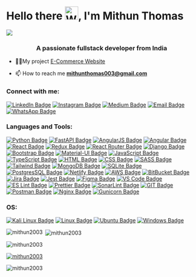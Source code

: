 # Hello there <img src="https://raw.githubusercontent.com/Tarikul-Islam-Anik/Animated-Fluent-Emojis/master/Emojis/Hand%20gestures/Waving%20Hand.png" alt="Waving Hand" width="35" height="35" />, I'm Mithun Thomas

![](https://github.com/halfrost/halfrost/blob/master/icons/header_1.png)
<h3 align="center">A passionate fullstack developer from India</h3>

- 👨‍💻My project [E-Commerce Website](https://www.cartifi.shop)


- 📫 How to reach me **mithunthomas003@gmail.com**

<h3 align="left">Connect with me:</h3>
<p align="left">

<div id="badges">
  <a href="https://linkedin.com/in/mithunthomas3897"><img src="https://img.shields.io/badge/LinkedIn-blue?&logo=linkedin&logoColor=white" alt="LinkedIn Badge"/></a>
  <a href="https://instagram.com/_mithun_thomas____"><img src="https://img.shields.io/badge/Instagram-E4405F?&logo=instagram&logoColor=white" alt="Instagram Badge"/></a>
  <a href="https://medium.com/@mithunthomas003"><img src="https://img.shields.io/badge/Medium-12100E?&logo=medium&logoColor=white" alt="Medium Badge"/></a>
  <a href="mailto:mithunthomas003@gmail.com"><img src="https://img.shields.io/badge/Gmail-D14836?&logo=gmail&logoColor=white" alt="Email Badge"/></a>
  <a href="https://wa.me/919895493897"><img src="https://img.shields.io/badge/WhatsApp-25D366?&logo=whatsapp&logoColor=white" alt="WhatsApp Badge"/></a>
</div>
</p>



<h3 align="left">Languages and Tools:</h3>

<a href="https://www.python.org" rel="noopener"><img src="https://img.shields.io/badge/Python-14354C?&logo=python&logoColor=white" alt="Python Badge"/></a>
<a href="https://www.fastapi.com" rel="noopener"><img src="https://img.shields.io/badge/FastAPI-005571?&logo=fastapi" alt="FastAPI Badge"/></a>
<a href="https://angular.io" rel="noopener"><img src="https://img.shields.io/badge/AngularJS-E23237?&logo=angularjs&logoColor=white" alt="AngularJS Badge"/></a>
<a href="https://angular.io" rel="noopener"><img src="https://img.shields.io/badge/Angular-DD0031?&logo=angular&logoColor=white" alt="Angular Badge"/></a>
<a href="https://reactjs.org" rel="noopener"><img src="https://img.shields.io/badge/React-20232A?&logo=react&logoColor=61DAFB" alt="React Badge"/></a>
<a href="https://redux.js.org" rel="noopener"><img src="https://img.shields.io/badge/Redux-593D88?&logo=redux&logoColor=white" alt="Redux Badge"/></a>
<a href="https://reactrouter.com/en/main" rel="noopener"><img src="https://img.shields.io/badge/React_Router-CA4245?&logo=react-router&logoColor=white" alt="React Router Badge"/></a>
<a href="https://www.djangoproject.com" rel="noopener"><img src="https://img.shields.io/badge/Django-092E20?&logo=django&logoColor=white" alt="Django Badge"/></a>
<a href="https://getbootstrap.com" rel="noopener"><img src="https://img.shields.io/badge/Bootstrap-563D7C?&logo=bootstrap&logoColor=white" alt="Bootstrap Badge"/></a>
<a href="https://material-ui.com" rel="noopener"><img src="https://img.shields.io/badge/Material--UI-0081CB?&logo=material-ui&logoColor=white" alt="Material-UI Badge"/></a>
<a href="https://developer.mozilla.org/en-US/docs/Web/JavaScript" rel="noopener"><img src="https://img.shields.io/badge/JavaScript-F7DF1E?&logo=javascript&logoColor=black" alt="JavaScript Badge"/></a>
<a href="https://www.typescriptlang.org" rel="noopener"><img src="https://img.shields.io/badge/TypeScript-007ACC?&logo=typescript&logoColor=white" alt="TypeScript Badge"/></a>
<a href="https://www.w3.org/html/" rel="noopener"><img src="https://img.shields.io/badge/HTML5-E34F26?&logo=html5&logoColor=white" alt="HTML Badge"/></a>
<a href="https://www.w3.org/Style/CSS/" rel="noopener"><img src="https://img.shields.io/badge/CSS3-1572B6?&logo=css3&logoColor=white" alt="CSS Badge"/></a>
<a href="https://sass-lang.com/" rel="noopener"><img src="https://img.shields.io/badge/Sass-CC6699?&logo=sass&logoColor=white" alt="SASS Badge"/></a>
<a href="https://tailwindcss.com/" rel="noopener"><img src="https://img.shields.io/badge/Tailwind_CSS-38B2AC?&logo=tailwind-css&logoColor=white" alt="Tailwind Badge"/></a>
<a href="https://www.mongodb.com" rel="noopener"><img src="https://img.shields.io/badge/MongoDB-4EA94B?&logo=mongodb&logoColor=white" alt="MongoDB Badge"/></a>
<a href="https://www.sqlite.org/" rel="noopener"><img src="https://img.shields.io/badge/SQLite-07405E?&logo=sqlite&logoColor=white" alt="SQLite Badge"/></a>
<a href="https://www.postgresql.org/" rel="noopener"><img src="https://img.shields.io/badge/PostgreSQL-316192?&logo=postgresql&logoColor=white" alt="PostgresSQL Badge"/></a>
<a href="https://www.netlify.com/" rel="noopener"><img src="https://img.shields.io/badge/Netlify-00C7B7?&logo=netlify&logoColor=white" alt="Netlify Badge"/></a>
<a href="https://aws.amazon.com/" rel="noopener"><img src="https://img.shields.io/badge/Amazon_AWS-FF9900?&logo=amazonaws&logoColor=white" alt="AWS Badge"/></a>
<a href="https://bitbucket.org/" rel="noopener"><img src="https://img.shields.io/badge/Bitbucket-0747a6?&logo=bitbucket&logoColor=white" alt="BitBucket Badge"/></a>
<a href="https://www.atlassian.com/software/jira" rel="noopener"><img src="https://img.shields.io/badge/Jira-0052CC?&logo=Jira&logoColor=white" alt="Jira Badge"/></a>
<a href="https://jestjs.io/" rel="noopener"><img src="https://img.shields.io/badge/Jest-323330?&logo=Jest&logoColor=white" alt="Jest Badge"/></a>
<a href="https://www.figma.com/" rel="noopener"><img src="https://img.shields.io/badge/Figma-F24E1E?&logo=figma&logoColor=white" alt="Figma Badge"/></a>
<a href="https://code.visualstudio.com/" rel="noopener"><img src="https://img.shields.io/badge/Visual_Studio_Code-0078D4?&logo=visual%20studio%20code&logoColor=white" alt="VS Code Badge"/></a>
<a href="https://eslint.org/" rel="noopener"><img src="https://img.shields.io/badge/eslint-3A33D1?&logo=eslint&logoColor=white" alt="ES Lint Badge"/></a>
<a href="https://prettier.io/" rel="noopener"><img src="https://img.shields.io/badge/prettier-1A2C34?&logo=prettier&logoColor=F7BA3E" alt="Prettier Badge"/></a>
<a href="https://www.sonarlint.org/" rel="noopener"><img src="https://img.shields.io/badge/SonarLint-CB2029?&logo=sonarlint&logoColor=white" alt="SonarLint Badge"/></a>
<a href="https://git-scm.com/" rel="noopener"><img src="https://img.shields.io/badge/GIT-E44C30?&logo=git&logoColor=white" alt="GIT Badge"/></a>
<a href="https://www.postman.com/" rel="noopener"><img src="https://img.shields.io/badge/Postman-FF6C37?&logo=postman&logoColor=white" alt="Postman Badge"/></a>
<a href="https://www.nginx.com/" rel="noopener"><img src="https://img.shields.io/badge/Nginx-%23009639.svg?&logo=nginx&logoColor=white" alt="Nginx Badge"/></a>
<a href="https://gunicorn.org/" rel="noopener"><img src="https://img.shields.io/badge/gunicorn-%298729.svg?&logo=gunicorn&logoColor=white" alt="Gunicorn Badge"/></a>

<h3 align="left">OS:</h3>

<a href="https://www.kali.org/" rel="noopener"><img src="https://img.shields.io/badge/Kali_Linux-557C94?&logo=kali-linux&logoColor=white" alt="Kali Linux Badge"/></a>
<a href="https://www.linux.org/" rel="noopener"><img src="https://img.shields.io/badge/Linux-FCC624?&logo=linux&logoColor=black" alt="Linux Badge"/></a>
<a href="https://ubuntu.com/" rel="noopener"><img src="https://img.shields.io/badge/Ubuntu-E95420?&logo=ubuntu&logoColor=white" alt="Ubuntu Badge"/></a>
<a href="https://www.microsoft.com/en-us/windows" rel="noopener"><img src="https://img.shields.io/badge/Windows-0078D6?&logo=windows&logoColor=white" alt="Windows Badge"/></a>




<!-- <p align="left"> <a href="https://angular.io" rel="noopener"> <img src="https://angular.io/assets/images/logos/angular/angular.svg" alt="angular" width="40" height="40"/> </a> <a href="https://angular.io" rel="noreferrer"> <img src="https://raw.githubusercontent.com/devicons/devicon/master/icons/angularjs/angularjs-original-wordmark.svg" alt="angularjs" width="40" height="40"/> </a> <a href="https://babeljs.io/" rel="noreferrer"> <img src="https://www.vectorlogo.zone/logos/babeljs/babeljs-icon.svg" alt="babel" width="40" height="40"/> </a> <a href="https://getbootstrap.com" rel="noreferrer"> <img src="https://raw.githubusercontent.com/devicons/devicon/master/icons/bootstrap/bootstrap-plain-wordmark.svg" alt="bootstrap" width="40" height="40"/> </a> <a href="https://www.w3schools.com/css/" rel="noreferrer"> <img src="https://raw.githubusercontent.com/devicons/devicon/master/icons/css3/css3-original-wordmark.svg" alt="css3" width="40" height="40"/> </a> <a href="https://www.djangoproject.com/" rel="noreferrer"> <img src="https://cdn.worldvectorlogo.com/logos/django.svg" alt="django" width="40" height="40"/> </a> <a href="https://www.docker.com/" rel="noreferrer"> <img src="https://raw.githubusercontent.com/devicons/devicon/master/icons/docker/docker-original-wordmark.svg" alt="docker" width="40" height="40"/> </a> <a href="https://www.figma.com/" rel="noreferrer"> <img src="https://www.vectorlogo.zone/logos/figma/figma-icon.svg" alt="figma" width="40" height="40"/> </a> <a href="https://firebase.google.com/" rel="noreferrer"> <img src="https://www.vectorlogo.zone/logos/firebase/firebase-icon.svg" alt="firebase" width="40" height="40"/> </a> <a href="https://git-scm.com/" rel="noreferrer"> <img src="https://www.vectorlogo.zone/logos/git-scm/git-scm-icon.svg" alt="git" width="40" height="40"/> </a> <a href="https://www.w3.org/html/" rel="noreferrer"> <img src="https://raw.githubusercontent.com/devicons/devicon/master/icons/html5/html5-original-wordmark.svg" alt="html5" width="40" height="40"/> </a> <a href="https://developer.mozilla.org/en-US/docs/Web/JavaScript" rel="noreferrer"> <img src="https://raw.githubusercontent.com/devicons/devicon/master/icons/javascript/javascript-original.svg" alt="javascript" width="40" height="40"/> </a> <a href="https://kubernetes.io" rel="noreferrer"> <img src="https://www.vectorlogo.zone/logos/kubernetes/kubernetes-icon.svg" alt="kubernetes" width="40" height="40"/> </a> <a href="https://www.linux.org/" rel="noreferrer"> <img src="https://raw.githubusercontent.com/devicons/devicon/master/icons/linux/linux-original.svg" alt="linux" width="40" height="40"/> </a> <a href="https://www.mongodb.com/" rel="noreferrer"> <img src="https://raw.githubusercontent.com/devicons/devicon/master/icons/mongodb/mongodb-original-wordmark.svg" alt="mongodb" width="40" height="40"/> </a> <a href="https://www.nginx.com" rel="noreferrer"> <img src="https://raw.githubusercontent.com/devicons/devicon/master/icons/nginx/nginx-original.svg" alt="nginx" width="40" height="40"/> </a> <a href="https://www.postgresql.org" rel="noreferrer"> <img src="https://raw.githubusercontent.com/devicons/devicon/master/icons/postgresql/postgresql-original-wordmark.svg" alt="postgresql" width="40" height="40"/> </a> <a href="https://postman.com" rel="noreferrer"> <img src="https://www.vectorlogo.zone/logos/getpostman/getpostman-icon.svg" alt="postman" width="40" height="40"/> </a> <a href="https://www.python.org" rel="noreferrer"> <img src="https://raw.githubusercontent.com/devicons/devicon/master/icons/python/python-original.svg" alt="python" width="40" height="40"/> </a> <a href="https://reactjs.org/" rel="noreferrer"> <img src="https://raw.githubusercontent.com/devicons/devicon/master/icons/react/react-original-wordmark.svg" alt="react" width="40" height="40"/> </a> <a href="https://redis.io" rel="noreferrer"> <img src="https://raw.githubusercontent.com/devicons/devicon/master/icons/redis/redis-original-wordmark.svg" alt="redis" width="40" height="40"/> </a> <a href="https://redux.js.org" rel="noreferrer"> <img src="https://raw.githubusercontent.com/devicons/devicon/master/icons/redux/redux-original.svg" alt="redux" width="40" height="40"/> </a> <a href="https://sass-lang.com" rel="noreferrer"> <img src="https://raw.githubusercontent.com/devicons/devicon/master/icons/sass/sass-original.svg" alt="sass" width="40" height="40"/> </a> <a href="https://www.sqlite.org/" rel="noreferrer"> <img src="https://www.vectorlogo.zone/logos/sqlite/sqlite-icon.svg" alt="sqlite" width="40" height="40"/> </a> <a href="https://tailwindcss.com/" rel="noreferrer"> <img src="https://www.vectorlogo.zone/logos/tailwindcss/tailwindcss-icon.svg" alt="tailwind" width="40" height="40"/> </a> <a href="https://www.typescriptlang.org/" rel="noreferrer"> <img src="https://raw.githubusercontent.com/devicons/devicon/master/icons/typescript/typescript-original.svg" alt="typescript" width="40" height="40"/> </a> <a href="https://fastapi.tiangolo.com/" rel="noopener"> <img src="https://cdn.worldvectorlogo.com/logos/fastapi-1.svg" alt="fastapi" width="40" height="40"/> </a> </p>
 -->

<p><img align="left" src="https://github-readme-stats.vercel.app/api/top-langs?username=mithun2003&show_icons=true&locale=en&layout=compact&theme=dark" alt="mithun2003" /></p>

<p>&nbsp;<img align="center" src="https://github-readme-stats.vercel.app/api?username=mithun2003&show_icons=true&locale=en&theme=dark" alt="mithun2003" /></p>


<p><img align="center" src="https://github-readme-streak-stats.herokuapp.com/?user=mithun2003&theme=dark" alt="mithun2003" /></p>

<p align="left"> <a href="https://github.com/ryo-ma/github-profile-trophy"><img src="https://github-profile-trophy.vercel.app/?username=mithun2003&show_icons=true&locale=en&layout=compact&theme=dark" alt="mithun2003" /></a> </p>

<p align="left"> <img src="https://komarev.com/ghpvc/?username=mithun2003&label=Profile%20views&color=0e75b6&style=flat" alt="mithun2003" /> </p>









